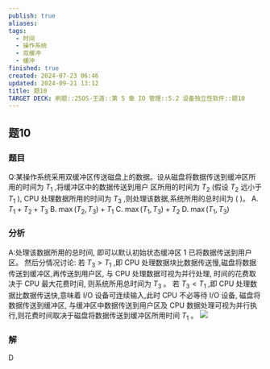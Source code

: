 ```yaml
---
publish: true
aliases: 
tags:
  - 时间
  - 操作系统
  - 双缓冲
  - 缓冲
finished: true
created: 2024-07-23 06:46
updated: 2024-09-21 13:12
title: 题10
TARGET DECK: 刷题::25OS-王道::第 5 章 IO 管理::5.2 设备独立性软件::题10
---
```


## 题10
### 题目
Q:某操作系统采用双缓冲区传送磁盘上的数据。设从磁盘将数据传送到缓冲区所用的时间为 ${T}_{1}$ ,将缓冲区中的数据传送到用户 区所用的时间为 ${T}_{2}$ (假设 ${T}_{2}$ 远小于 ${T}_{1}$ ), CPU 处理数据所用的时间为 ${T}_{3}$ ,则处理该数据,系统所用的总时间为 ( )。
A. ${T}_{1} + {T}_{2} + {T}_{3}$ 
B. $\max \left( {{T}_{2},{T}_{3}}\right) + {T}_{1}$
C. $\max \left( {{T}_{1},{T}_{3}}\right) + {T}_{2}$ 
D. $\max \left( {{T}_{1},{T}_{3}}\right)$
### 分析
A:处理该数据所用的总时间, 即可以默认初始状态缓冲区 1 已将数据传送到用户区。
然后分情况讨论: 若 ${T}_{3} > {T}_{1}$ ,即 CPU 处理数据块比数据传送慢,磁盘将数据传送到缓冲区,再传送到用户区, 与 CPU 处理数据可视为并行处理, 时间的花费取决于 CPU 最大花费时间, 则系统所用总时间为 ${T}_{3}$ 。
若 ${T}_{3} < {T}_{1}$ ,即 CPU 处理数据比数据传送快,意味着 I/O 设备可连续输入,此时 CPU 不必等待 I/O 设备, 磁盘将数据传送到缓冲区, 与缓冲区中数据传送到用户区及 CPU 数据处理可视为并行执行,则花费时间取决于磁盘将数据传送到缓冲区所用时间 ${T}_{1}$ 。
![](https://img.hwenyi.live/202408112056504.webp)
### 解
D
<!--ID: 1723725255730-->
